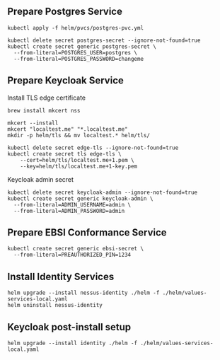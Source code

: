 
## Prepare Postgres Service

```
kubectl apply -f helm/pvcs/postgres-pvc.yml

kubectl delete secret postgres-secret --ignore-not-found=true
kubectl create secret generic postgres-secret \
  --from-literal=POSTGRES_USER=postgres \
  --from-literal=POSTGRES_PASSWORD=changeme
```

## Prepare Keycloak Service

Install TLS edge certificate

```
brew install mkcert nss

mkcert --install
mkcert "localtest.me" "*.localtest.me"
mkdir -p helm/tls && mv localtest.* helm/tls/

kubectl delete secret edge-tls --ignore-not-found=true
kubectl create secret tls edge-tls \
    --cert=helm/tls/localtest.me+1.pem \
    --key=helm/tls/localtest.me+1-key.pem
```

Keycloak admin secret

```
kubectl delete secret keycloak-admin --ignore-not-found=true
kubectl create secret generic keycloak-admin \
  --from-literal=ADMIN_USERNAME=admin \
  --from-literal=ADMIN_PASSWORD=admin
```

## Prepare EBSI Conformance Service

```
kubectl create secret generic ebsi-secret \
  --from-literal=PREAUTHORIZED_PIN=1234
```

## Install Identity Services

```
helm upgrade --install nessus-identity ./helm -f ./helm/values-services-local.yaml
helm uninstall nessus-identity
```

## Keycloak post-install setup

```
helm upgrade --install identity ./helm -f ./helm/values-services-local.yaml
```

